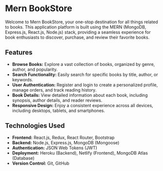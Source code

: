 # Mern BookStore

Welcome to Mern BookStore, your one-stop destination for all things related to books. This application platform is built using the MERN (MongoDB, Express.js, React.js, Node.js) stack, providing a seamless experience for book enthusiasts to discover, purchase, and review their favorite books.


## Features

- **Browse Books:** Explore a vast collection of books, organized by genre, author, and popularity.
- **Search Functionality:** Easily search for specific books by title, author, or keywords.
- **User Authentication:** Register and login to create a personalized profile, manage orders, and track reading history.
- **Book Details:** View detailed information about each book, including synopsis, author details, and reader reviews.
- **Responsive Design:** Enjoy a consistent experience across all devices, including desktops, tablets, and smartphones.

## Technologies Used

- **Frontend:** React.js, Redux, React Router, Bootstrap
- **Backend:** Node.js, Express.js, MongoDB (Mongoose)
- **Authentication:** JSON Web Tokens (JWT)
- **Deployment:** Heroku (Backend), Netlify (Frontend), MongoDB Atlas (Database)
- **Version Control:** Git, GitHub


